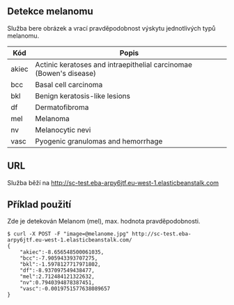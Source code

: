 ## Detekce melanomu
Služba bere obrázek a vrací pravděpodobnost výskytu jednotlivých typů melanomu.

| Kód | Popis |
| --- | --- |
| akiec | Actinic keratoses and intraepithelial carcinomae (Bowen's disease) |
| bcc | Basal cell carcinoma |
| bkl | Benign keratosis-like lesions |
| df | Dermatofibroma |
| mel | Melanoma |
| nv | Melanocytic nevi |
| vasc | Pyogenic granulomas and hemorrhage |

## URL
Služba běží na http://sc-test.eba-arpy6jtf.eu-west-1.elasticbeanstalk.com

## Příklad použití 
Zde je detekován Melanom (mel), max. hodnota pravděpodobnosti.

```
$ curl -X POST -F "image=@melanome.jpg" http://sc-test.eba-arpy6jtf.eu-west-1.elasticbeanstalk.com/
{
    "akiec":-8.656548500061035,
    "bcc":-7.905943393707275,
    "bkl":-1.5978127717971802,
    "df":-8.937097549438477,
    "mel":2.712484121322632,
    "nv":0.7940394878387451,
    "vasc":-0.0019751577638089657
}
```